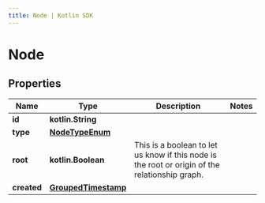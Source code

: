 ```yaml
---
title: Node | Kotlin SDK
---
```




# Node

## Properties
Name | Type | Description | Notes
------------ | ------------- | ------------- | -------------
**id** | **kotlin.String** |  | 
**type** | [**NodeTypeEnum**](NodeTypeEnum) |  | 
**root** | **kotlin.Boolean** | This is a boolean to let us know if this node is the root or origin of the relationship graph. | 
**created** | [**GroupedTimestamp**](GroupedTimestamp) |  | 




